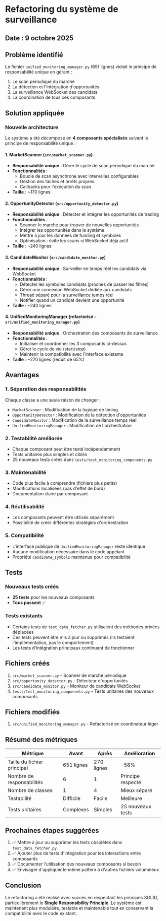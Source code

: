 # Refactoring du système de surveillance

## Date : 9 octobre 2025

## Problème identifié
Le fichier `unified_monitoring_manager.py` (651 lignes) violait le principe de responsabilité unique en gérant :
1. Le scan périodique du marché
2. La détection et l'intégration d'opportunités
3. La surveillance WebSocket des candidats
4. La coordination de tous ces composants

## Solution appliquée

### Nouvelle architecture

Le système a été décomposé en **4 composants spécialisés** suivant le principe de responsabilité unique :

#### 1. **MarketScanner** (`src/market_scanner.py`)
- **Responsabilité unique** : Gérer le cycle de scan périodique du marché
- **Fonctionnalités** :
  - Boucle de scan asynchrone avec intervalles configurables
  - Gestion des tâches et arrêts propres
  - Callbacks pour l'exécution du scan
- **Taille** : ~170 lignes

#### 2. **OpportunityDetector** (`src/opportunity_detector.py`)
- **Responsabilité unique** : Détecter et intégrer les opportunités de trading
- **Fonctionnalités** :
  - Scanner le marché pour trouver de nouvelles opportunités
  - Intégrer les opportunités dans le système
  - Mettre à jour les données de funding et symboles
  - Optimisation : évite les scans si WebSocket déjà actif
- **Taille** : ~240 lignes

#### 3. **CandidateMonitor** (`src/candidate_monitor.py`)
- **Responsabilité unique** : Surveiller en temps réel les candidats via WebSocket
- **Fonctionnalités** :
  - Détecter les symboles candidats (proches de passer les filtres)
  - Gérer une connexion WebSocket dédiée aux candidats
  - Thread séparé pour la surveillance temps réel
  - Notifier quand un candidat devient une opportunité
- **Taille** : ~240 lignes

#### 4. **UnifiedMonitoringManager** (refactorisé - `src/unified_monitoring_manager.py`)
- **Responsabilité unique** : Orchestration des composants de surveillance
- **Fonctionnalités** :
  - Initialiser et coordonner les 3 composants ci-dessus
  - Gérer le cycle de vie (start/stop)
  - Maintenir la compatibilité avec l'interface existante
- **Taille** : ~270 lignes (réduit de 65%)

## Avantages

### 1. **Séparation des responsabilités**
Chaque classe a une seule raison de changer :
- `MarketScanner` : Modification de la logique de timing
- `OpportunityDetector` : Modification de la détection d'opportunités
- `CandidateMonitor` : Modification de la surveillance temps réel
- `UnifiedMonitoringManager` : Modification de l'orchestration

### 2. **Testabilité améliorée**
- Chaque composant peut être testé indépendamment
- Tests unitaires plus simples et ciblés
- 25 nouveaux tests créés dans `tests/test_monitoring_components.py`

### 3. **Maintenabilité**
- Code plus facile à comprendre (fichiers plus petits)
- Modifications localisées (pas d'effet de bord)
- Documentation claire par composant

### 4. **Réutilisabilité**
- Les composants peuvent être utilisés séparément
- Possibilité de créer différentes stratégies d'orchestration

### 5. **Compatibilité**
- L'interface publique de `UnifiedMonitoringManager` reste identique
- Aucune modification nécessaire dans le code appelant
- Propriété `candidate_symbols` maintenue pour compatibilité

## Tests

### Nouveaux tests créés
- **25 tests** pour les nouveaux composants
- **Tous passent** ✅

### Tests existants
- Certains tests de `test_data_fetcher.py` utilisaient des méthodes privées déplacées
- Ces tests peuvent être mis à jour ou supprimés (ils testaient l'implémentation, pas le comportement)
- Les tests d'intégration principaux continuent de fonctionner

## Fichiers créés
1. `src/market_scanner.py` - Scanner de marché périodique
2. `src/opportunity_detector.py` - Détecteur d'opportunités
3. `src/candidate_monitor.py` - Moniteur de candidats WebSocket
4. `tests/test_monitoring_components.py` - Tests unitaires des nouveaux composants

## Fichiers modifiés
1. `src/unified_monitoring_manager.py` - Refactorisé en coordinateur léger

## Résumé des métriques

| Métrique | Avant | Après | Amélioration |
|----------|-------|-------|--------------|
| Taille du fichier principal | 651 lignes | 270 lignes | -58% |
| Nombre de responsabilités | 6 | 1 | Principe respecté |
| Nombre de classes | 1 | 4 | Mieux séparé |
| Testabilité | Difficile | Facile | Meilleure |
| Tests unitaires | Complexes | Simples | 25 nouveaux tests |

## Prochaines étapes suggérées

1. ✅ Mettre à jour ou supprimer les tests obsolètes dans `test_data_fetcher.py`
2. ✅ Ajouter plus de tests d'intégration pour les interactions entre composants
3. ✅ Documenter l'utilisation des nouveaux composants si besoin
4. ✅ Envisager d'appliquer le même pattern à d'autres fichiers volumineux

## Conclusion

Le refactoring a été réalisé avec succès en respectant les principes SOLID, particulièrement le **Single Responsibility Principle**. Le système est maintenant plus modulaire, testable et maintenable tout en conservant la compatibilité avec le code existant.


